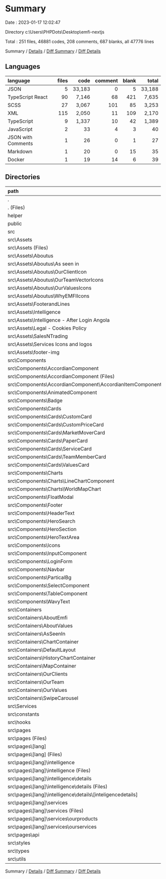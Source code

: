 # Summary

Date : 2023-01-17 12:02:47

Directory c:\\Users\\PHPDots\\Desktop\\emfi-nextjs

Total : 251 files,  46881 codes, 208 comments, 687 blanks, all 47776 lines

Summary / [Details](details.md) / [Diff Summary](diff.md) / [Diff Details](diff-details.md)

## Languages
| language | files | code | comment | blank | total |
| :--- | ---: | ---: | ---: | ---: | ---: |
| JSON | 5 | 33,183 | 0 | 5 | 33,188 |
| TypeScript React | 90 | 7,146 | 68 | 421 | 7,635 |
| SCSS | 27 | 3,067 | 101 | 85 | 3,253 |
| XML | 115 | 2,050 | 11 | 109 | 2,170 |
| TypeScript | 9 | 1,337 | 10 | 42 | 1,389 |
| JavaScript | 2 | 33 | 4 | 3 | 40 |
| JSON with Comments | 1 | 26 | 0 | 1 | 27 |
| Markdown | 1 | 20 | 0 | 15 | 35 |
| Docker | 1 | 19 | 14 | 6 | 39 |

## Directories
| path | files | code | comment | blank | total |
| :--- | ---: | ---: | ---: | ---: | ---: |
| . | 251 | 46,881 | 208 | 687 | 47,776 |
| . (Files) | 8 | 10,697 | 18 | 28 | 10,743 |
| helper | 1 | 5 | 8 | 2 | 15 |
| public | 8 | 11,333 | 0 | 7 | 11,340 |
| src | 234 | 24,846 | 182 | 650 | 25,678 |
| src\\Assets | 108 | 2,009 | 11 | 103 | 2,123 |
| src\\Assets (Files) | 33 | 431 | 3 | 32 | 466 |
| src\\Assets\\Aboutus | 32 | 519 | 0 | 32 | 551 |
| src\\Assets\\Aboutus\\As seen in | 12 | 42 | 0 | 12 | 54 |
| src\\Assets\\Aboutus\\OurClientIcon | 8 | 52 | 0 | 8 | 60 |
| src\\Assets\\Aboutus\\OurTeamVectorIcons | 5 | 149 | 0 | 5 | 154 |
| src\\Assets\\Aboutus\\OurValuesIcons | 4 | 24 | 0 | 4 | 28 |
| src\\Assets\\Aboutus\\WhyEMFIIcons | 3 | 252 | 0 | 3 | 255 |
| src\\Assets\\FooterandLines | 17 | 213 | 4 | 15 | 232 |
| src\\Assets\\Intelligence | 1 | 3 | 0 | 1 | 4 |
| src\\Assets\\Intelligence - After Login Angola | 5 | 27 | 0 | 5 | 32 |
| src\\Assets\\Legal - Cookies Policy | 2 | 6 | 0 | 2 | 8 |
| src\\Assets\\SalesNTrading | 3 | 591 | 0 | 3 | 594 |
| src\\Assets\\Services Icons and logos | 8 | 36 | 0 | 8 | 44 |
| src\\Assets\\footer-img | 7 | 183 | 4 | 5 | 192 |
| src\\Components | 58 | 13,790 | 46 | 265 | 14,101 |
| src\\Components\\AccordianComponent | 2 | 73 | 1 | 9 | 83 |
| src\\Components\\AccordianComponent (Files) | 1 | 48 | 1 | 5 | 54 |
| src\\Components\\AccordianComponent\\AccordianItemComponent.tsx | 1 | 25 | 0 | 4 | 29 |
| src\\Components\\AnimatedComponent | 3 | 126 | 36 | 26 | 188 |
| src\\Components\\Badge | 1 | 14 | 0 | 4 | 18 |
| src\\Components\\Cards | 7 | 234 | 2 | 26 | 262 |
| src\\Components\\Cards\\CustomCard | 1 | 16 | 0 | 5 | 21 |
| src\\Components\\Cards\\CustomPriceCard | 1 | 44 | 0 | 4 | 48 |
| src\\Components\\Cards\\MarketMoverCard | 1 | 80 | 2 | 3 | 85 |
| src\\Components\\Cards\\PaperCard | 1 | 22 | 0 | 3 | 25 |
| src\\Components\\Cards\\ServiceCard | 1 | 20 | 0 | 4 | 24 |
| src\\Components\\Cards\\TeamMemberCard | 1 | 40 | 0 | 3 | 43 |
| src\\Components\\Cards\\ValuesCard | 1 | 12 | 0 | 4 | 16 |
| src\\Components\\Charts | 3 | 11,418 | 1 | 10 | 11,429 |
| src\\Components\\Charts\\LineChartComponent | 1 | 98 | 1 | 7 | 106 |
| src\\Components\\Charts\\WorldMapChart | 2 | 11,320 | 0 | 3 | 11,323 |
| src\\Components\\FloatModal | 1 | 19 | 0 | 4 | 23 |
| src\\Components\\Footer | 1 | 108 | 0 | 3 | 111 |
| src\\Components\\HeaderText | 1 | 11 | 0 | 4 | 15 |
| src\\Components\\HeroSearch | 1 | 71 | 0 | 8 | 79 |
| src\\Components\\HeroSection | 5 | 532 | 0 | 24 | 556 |
| src\\Components\\HeroTextArea | 1 | 34 | 0 | 4 | 38 |
| src\\Components\\Icons | 23 | 662 | 3 | 96 | 761 |
| src\\Components\\InputComponent | 3 | 85 | 0 | 12 | 97 |
| src\\Components\\LoginForm | 1 | 80 | 1 | 8 | 89 |
| src\\Components\\Navbar | 1 | 62 | 1 | 5 | 68 |
| src\\Components\\ParticalBg | 1 | 115 | 0 | 4 | 119 |
| src\\Components\\SelectComponent | 1 | 37 | 1 | 5 | 43 |
| src\\Components\\TableComponent | 1 | 47 | 0 | 6 | 53 |
| src\\Components\\WavyText | 1 | 62 | 0 | 7 | 69 |
| src\\Containers | 11 | 451 | 6 | 45 | 502 |
| src\\Containers\\AboutEmfi | 1 | 60 | 0 | 4 | 64 |
| src\\Containers\\AboutValues | 1 | 35 | 0 | 3 | 38 |
| src\\Containers\\AsSeenIn | 1 | 6 | 0 | 4 | 10 |
| src\\Containers\\ChartContainer | 1 | 31 | 0 | 4 | 35 |
| src\\Containers\\DefaultLayout | 1 | 17 | 0 | 3 | 20 |
| src\\Containers\\HistoryChartContainer | 1 | 154 | 0 | 6 | 160 |
| src\\Containers\\MapContainer | 1 | 29 | 3 | 4 | 36 |
| src\\Containers\\OurClients | 1 | 12 | 1 | 4 | 17 |
| src\\Containers\\OurTeam | 1 | 6 | 0 | 4 | 10 |
| src\\Containers\\OurValues | 1 | 6 | 0 | 4 | 10 |
| src\\Containers\\SwipeCarousel | 1 | 95 | 2 | 5 | 102 |
| src\\Services | 2 | 51 | 1 | 8 | 60 |
| src\\constants | 5 | 3,175 | 0 | 44 | 3,219 |
| src\\hooks | 1 | 22 | 7 | 2 | 31 |
| src\\pages | 19 | 1,600 | 10 | 93 | 1,703 |
| src\\pages (Files) | 2 | 33 | 0 | 6 | 39 |
| src\\pages\\[lang] | 16 | 1,557 | 9 | 84 | 1,650 |
| src\\pages\\[lang] (Files) | 8 | 1,069 | 0 | 41 | 1,110 |
| src\\pages\\[lang]\\intelligence | 3 | 239 | 3 | 17 | 259 |
| src\\pages\\[lang]\\intelligence (Files) | 1 | 55 | 0 | 8 | 63 |
| src\\pages\\[lang]\\intelligence\\details | 2 | 184 | 3 | 9 | 196 |
| src\\pages\\[lang]\\intelligence\\details (Files) | 1 | 42 | 0 | 4 | 46 |
| src\\pages\\[lang]\\intelligence\\details\\[inteligencedetails] | 1 | 142 | 3 | 5 | 150 |
| src\\pages\\[lang]\\services | 5 | 249 | 6 | 26 | 281 |
| src\\pages\\[lang]\\services (Files) | 1 | 77 | 1 | 5 | 83 |
| src\\pages\\[lang]\\services\\ourproducts | 2 | 119 | 2 | 14 | 135 |
| src\\pages\\[lang]\\services\\ourservices | 2 | 53 | 3 | 7 | 63 |
| src\\pages\\api | 1 | 10 | 1 | 3 | 14 |
| src\\styles | 27 | 3,067 | 101 | 85 | 3,253 |
| src\\types | 1 | 12 | 0 | 1 | 13 |
| src\\utils | 2 | 669 | 0 | 4 | 673 |

Summary / [Details](details.md) / [Diff Summary](diff.md) / [Diff Details](diff-details.md)